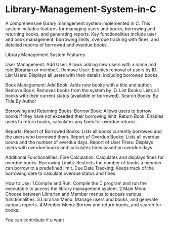 # Library-Management-System-in-C
A comprehensive library management system implemented in C. This system includes features for managing users and books, borrowing and returning books, and generating reports. Key functionalities include user and book management, borrowing limits, overdue tracking with fines, and detailed reports of borrowed and overdue books.

Library Management System Features

User Management:
Add User: Allows adding new users with a name and role (librarian or member).
Remove User: Enables removal of users by ID.
List Users: Displays all users with their details, including borrowed books.

Book Management:
Add Book: Adds new books with a title and author.
Remove Book: Removes books from the system by ID.
List Books: Lists all books with their current status (available or borrowed).
Search Books:
By Title
By Author

Borrowing and Returning Books:
Borrow Book: Allows users to borrow books if they have not exceeded their borrowing limit.
Return Book: Enables users to return books, calculates any fines for overdue returns.

Reports:
Report of Borrowed Books: Lists all books currently borrowed and the users who borrowed them.
Report of Overdue Books: Lists all overdue books and the number of overdue days.
Report of User Fines: Displays users with overdue books and calculates fines based on overdue days.

Additional Functionalities:
Fine Calculation: Calculates and displays fines for overdue books.
Borrowing Limits: Restricts the number of books a member can borrow to a predefined limit.
Due Date Tracking: Keeps track of the borrowing date to calculate overdue status and fines.

How to Use:
1.Compile and Run: Compile the C program and run the executable to access the library management system.
2.Main Menu: Choose between Librarian and Member menus to access various functionalities.
3.Librarian Menu: Manage users and books, and generate various reports.
4.Member Menu: Borrow and return books, and search for books.

You can contribute if u want

